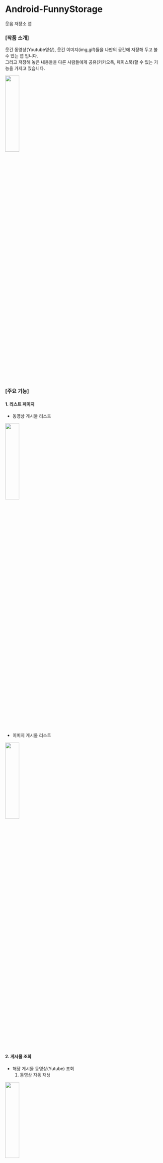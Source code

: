 # Android-FunnyStorage
웃음 저장소 앱

### [작품 소개]
웃긴 동영상(Youtube영상), 웃긴 이미지(img,gif)들을 나만의 공간에 저장해 두고 볼 수 있는 앱 입니다. <br/>
그리고 저장해 놓은 내용들을 다른 사람들에게 공유(카카오톡, 페이스북)할 수 있는 기능을 가지고 있습니다. 

<img width="30%" height="25%" src="https://user-images.githubusercontent.com/44920792/123039931-dfe6e500-d42d-11eb-9cd4-4ac4c26e7646.png"></img>

### [주요 기능]

#### 1. 리스트 페이지
- 동영상 게시물 리스트

<img width="30%" height="25%" src="https://user-images.githubusercontent.com/44920792/123039934-e07f7b80-d42d-11eb-9e39-e8d42ad3eaaa.png"></img>
 
- 이미지 게시물 리스트

<img width="30%" height="25%" src="https://user-images.githubusercontent.com/44920792/123039945-e4ab9900-d42d-11eb-81f2-9ee17d076a4f.png"></img>

#### 2. 게시물 조회
- 해당 게시물 동영상(Yutube) 조회
  1. 동영상 자동 재생

<img width="30%" height="25%" src="https://user-images.githubusercontent.com/44920792/123039938-e2493f00-d42d-11eb-8253-3663d47fc09d.png"></img>

- 해당 게시물 이미지 조회
 
<img width="30%" height="25%" src="https://user-images.githubusercontent.com/44920792/123039943-e4130280-d42d-11eb-917b-e4eb33208b04.png"></img>

- 카카오톡 공유(Kakao API)

<img width="30%" height="25%" src="https://user-images.githubusercontent.com/44920792/123039948-e5dcc600-d42d-11eb-9b4c-1a1ca2f94745.png"></img>

- 페이스북 공유(Facebook API)

<img width="30%" height="25%" src="https://user-images.githubusercontent.com/44920792/123039949-e6755c80-d42d-11eb-82e3-f648799862c0.png"></img>

#### 3. 게시글 작성
- 동영상(url)으로 게시물 만들기 <br/>
- 이미지(url)로 게시물 만들기 <br/>

<img width="30%" height="25%" src="https://user-images.githubusercontent.com/44920792/123039946-e5442f80-d42d-11eb-956d-915f274079bb.png"></img>

<br/>

#### 4. 그 외 기능
- 문의하기

<img width="30%" height="25%" src="https://user-images.githubusercontent.com/44920792/123039941-e37a6c00-d42d-11eb-8ce6-a252b8258685.png"></img>

